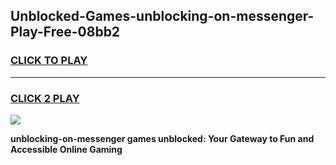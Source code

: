 
## Unblocked-Games-unblocking-on-messenger-Play-Free-08bb2
<h3>
<a href="https://premium76.site?title=unblocking-on-messenger&ref=18A1">CLICK TO PLAY</a></h3>
<hr>

<h3>
<a href="https://premium76.site?title=unblocking-on-messenger&ref=18A1">CLICK 2 PLAY</a>
  
</h3>

<a href="https://premium76.site?title=unblocking-on-messenger&ref=18A1"><img src="https://clearcache.store/games.png"></a>


**unblocking-on-messenger games unblocked: Your Gateway to Fun and Accessible Online Gaming**
